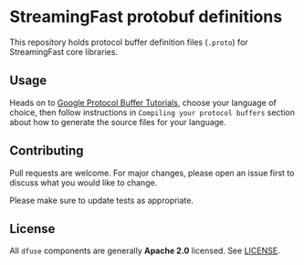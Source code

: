 # StreamingFast protobuf definitions

This repository holds protocol buffer definition files (`.proto`) for StreamingFast core libraries.

## Usage

Heads on to [Google Protocol Buffer Tutorials](https://developers.google.com/protocol-buffers/docs/tutorials), choose
your language of choice, then follow instructions in `Compiling your protocol buffers` section about how to
generate the source files for your language.

## Contributing

Pull requests are welcome. For major changes, please open an issue first to discuss what you would like to change.

Please make sure to update tests as appropriate.

## License

All `dfuse` components are generally **Apache 2.0** licensed. See [LICENSE](./LICENSE).
